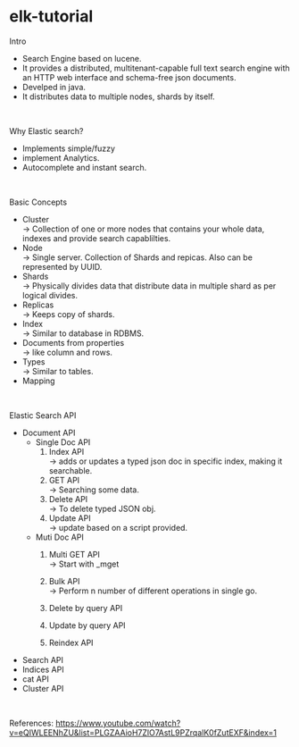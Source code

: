 # elk-tutorial

Intro <br>
  * Search Engine based on lucene. <br>
  * It provides a distributed, multitenant-capable full text search engine with an HTTP web interface and schema-free json documents. <br>
  * Develped in java.
  * It distributes data to multiple nodes, shards by itself. <br>

<br>

Why Elastic search? <br>
  * Implements simple/fuzzy <br>
  * implement Analytics. <br>
  * Autocomplete and instant search. <br>

<br>
 
 Basic Concepts <br>
  * Cluster <br>
     -> Collection of one or more nodes that contains your whole data, indexes and provide search capablilties. <br>
  * Node <br>
     -> Single server. Collection of Shards and repicas. Also can be represented by UUID. <br>
  * Shards <br>
     -> Physically divides data that distribute data in multiple shard as per logical divides. <br>
  * Replicas <br>
     -> Keeps copy of shards. <br>
  * Index <br>
     -> Similar to database in RDBMS. <br>
  * Documents from properties <br>
     -> like column and rows.
  * Types <br>
     -> Similar to tables. <br>
  * Mapping <br>

<br>

Elastic Search API <br>
 * Document API <br>
   * Single Doc API <br>
     1. Index API <br>
        -> adds or updates a typed json doc in specific index, making it searchable. <br>
     2. GET API <br>
        -> Searching some data. <br>
     3. Delete API <br>
        -> To delete typed JSON obj. <br>
     4. Update API <br>
        -> update based on a script provided. <br>
   * Muti Doc API <br>
     1. Multi GET API <br>
        -> Start with _mget <br>
     2. Bulk API <br>
        -> Perform n number of different operations in single go. <br>
     3. Delete by query API <br>
        
     5. Update by query API <br>
     6. Reindex API <br>
 * Search API <br>
 * Indices API <br>
 * cat API <br>
 * Cluster API <br>

<br>

References:
https://www.youtube.com/watch?v=eQIWLEENhZU&list=PLGZAAioH7ZlO7AstL9PZrqalK0fZutEXF&index=1
